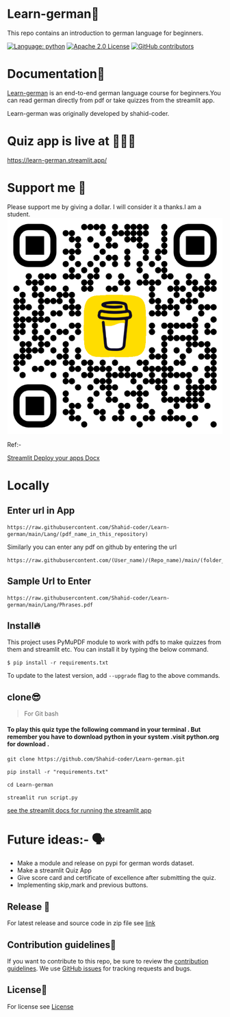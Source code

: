 # Learn-german🦉
This repo contains an introduction to german language for beginners.

[![Language: python](https://img.shields.io/github/languages/top/shahid-coder/Learn-german)](https://python.org)
[![Apache 2.0 License](https://img.shields.io/github/license/shahid-coder/Learn-german)]([https://github.com/shahid-coder/Learn-german/main/LICENSE](https://github.com/Shahid-coder/Learn-german/main/LICENSE))
[![GitHub contributors](https://img.shields.io/github/contributors/shahid-coder/Learn-german)](https://github.com/shahid-coder/Learn-german/graphs/contributors)
# Documentation📝

[Learn-german](https://github.com/Shahid-coder/Learn-german) is an end-to-end german language course for beginners.You can read german directly from pdf or take quizzes from the streamlit app.

Learn-german was originally developed by shahid-coder.

# Quiz app is live at 🫡🤫🫵

https://learn-german.streamlit.app/




# Support me 🥹
Please support me by giving a dollar. I will consider it a thanks.I am a student.
![image](/bmc_qr.png)

Ref:- 

[Streamlit Deploy your apps Docx](https://docs.streamlit.io/deploy/streamlit-community-cloud/deploy-your-app/deploy)

# Locally
## Enter url in App
```
https://raw.githubusercontent.com/Shahid-coder/Learn-german/main/Lang/(pdf_name_in_this_repository)
```
Similarly you can enter any pdf on github by entering the url 
```
https://raw.githubusercontent.com/(User_name)/(Repo_name)/main/(folder_name)/(pdf_name)
```
## Sample Url to Enter
```
https://raw.githubusercontent.com/Shahid-coder/Learn-german/main/Lang/Phrases.pdf
```


## Install🔥
This project uses PyMuPDF module to work with pdfs to make quizzes from them and streamlit etc. 
You can install it by typing the below command. 

```
$ pip install -r requirements.txt 
```
To update to the latest version, add `--upgrade` flag to the above commands.

## clone😎
> For Git bash
#### To play this quiz type the following command in your terminal . But remember you have to download python in your system .visit python.org for download . 

```
git clone https://github.com/Shahid-coder/Learn-german.git
```

```
pip install -r "requirements.txt"
```

```
cd Learn-german
```

```
streamlit run script.py
```

[see the streamlit docs for running the streamlit app](https://docs.streamlit.io/develop/concepts/architecture/run-your-app)

# Future ideas:- 🗣️
* Make a module and release on pypi for german words dataset. 
* Make a streamlit Quiz App 
* Give score card and certificate of excellence after submitting the quiz.
* Implementing skip,mark and previous buttons.

## Release 🤫
For latest release and source code in zip file see 
[link](https://github.com/Shahid-coder/Learn-german/releases/)
## Contribution guidelines🤝
If you want to contribute to this repo, be sure to review the
[contribution guidelines](CONTRIBUTING.md).
We use [GitHub issues](https://github.com/Shahid-coder/Learn-german/issues) for
tracking requests and bugs.
## License🔐
For license see [License](https://github.com/Shahid-coder/Learn-german/blob/main/LICENSE)
